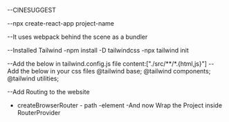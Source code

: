 --CINESUGGEST

--npx create-react-app project-name

--It uses webpack behind the scene as a bundler

--Installed Tailwind
-npm install -D tailwindcss
-npx tailwind init

--Add the below in tailwind.config.js file
content:["./src/**/*.{html,js}"]
--Add the below in your css files
@tailwind base;
@tailwind components;
@tailwind utilities;

--Add Routing to the website

- createBrowserRouter - path
  -element
  -And now Wrap the Project inside RouterProvider
